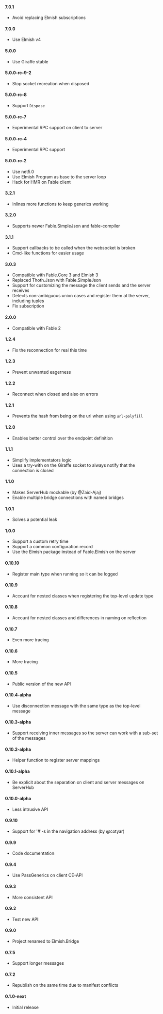 #### 7.0.1
* Avoid replacing Elmish subscriptions

#### 7.0.0
* Use Elmish v4

#### 5.0.0
* Use Giraffe stable

#### 5.0.0-rc-9-2
* Stop socket recreation when disposed

#### 5.0.0-rc-8
* Support `Dispose`

#### 5.0.0-rc-7
* Experimental RPC support on client to server

#### 5.0.0-rc-4
* Experimental RPC support

#### 5.0.0-rc-2
* Use net5.0
* Use Elmish Program as base to the server loop
* Hack for HMR on Fable client

#### 3.2.1
* Inlines more functions to keep generics working

#### 3.2.0
* Supports newer Fable.SimpleJson and fable-compiler

#### 3.1.1
* Support callbacks to be called when the websocket is broken
* Cmd-like functions for easier usage

#### 3.0.3
* Compatible with Fable.Core 3 and Elmish 3
* Replaced Thoth.Json with Fable.SimpleJson
* Support for customizing the message the client sends and the server receives
* Detects non-ambiguous union cases and register them at the server, including tuples
* Fix subscription

#### 2.0.0
* Compatible with Fable 2

#### 1.2.4
* Fix the reconnection for real this time

#### 1.2.3
* Prevent unwanted eagerness

#### 1.2.2
* Reconnect when closed and also on errors

#### 1.2.1
* Prevents the hash from being on the url when using `url-polyfill`

#### 1.2.0
* Enables better control over the endpoint definition

#### 1.1.1
* Simplify implementators logic
* Uses a try-with on the Giraffe socket to always notify that the connection is closed

#### 1.1.0
* Makes ServerHub mockable (by @Zaid-Ajaj)
* Enable multiple bridge connections with named bridges

#### 1.0.1
* Solves a potential leak

#### 1.0.0
* Support a custom retry time
* Support a common configuration record
* Use the Elmish package instead of Fable.Elmish on the server

#### 0.10.10
* Register main type when running so it can be logged

#### 0.10.9
* Account for nested classes when registering the top-level update type

#### 0.10.8
* Account for nested classes and differences in naming on reflection

#### 0.10.7
* Even more tracing

#### 0.10.6
* More tracing

#### 0.10.5
* Public version of the new API

#### 0.10.4-alpha
* Use disconnection message with the same type as the top-level message

#### 0.10.3-alpha
* Support receiving inner messages so the server can work with a sub-set of the messages

#### 0.10.2-alpha
* Helper function to register server mappings

#### 0.10.1-alpha
* Be explicit about the separation on client and server messages on ServerHub

#### 0.10.0-alpha
* Less intrusive API

#### 0.9.10
* Support for '#'-s in the navigation address (by @cotyar)

#### 0.9.9
* Code documentation

#### 0.9.4
* Use PassGenerics on client CE-API

#### 0.9.3
* More consistent API

#### 0.9.2
* Test new API

#### 0.9.0
* Project renamed to Elmish.Bridge

#### 0.7.5
* Support longer messages

#### 0.7.2
* Republish on the same time due to manifest conflicts

#### 0.1.0-next
* Initial release
